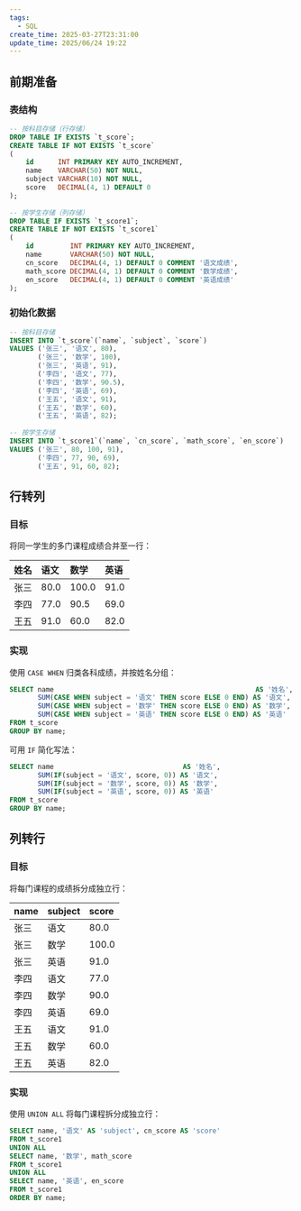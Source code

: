 ```yaml
---
tags:
  - SQL
create_time: 2025-03-27T23:31:00
update_time: 2025/06/24 19:22
---
```


## 前期准备

### 表结构

```sql file:CREATE_TABLE fold
-- 按科目存储（行存储）  
DROP TABLE IF EXISTS `t_score`;  
CREATE TABLE IF NOT EXISTS `t_score`  
(  
    id      INT PRIMARY KEY AUTO_INCREMENT,  
    name    VARCHAR(50) NOT NULL,  
    subject VARCHAR(10) NOT NULL,  
    score   DECIMAL(4, 1) DEFAULT 0  
);  
  
-- 按学生存储（列存储）  
DROP TABLE IF EXISTS `t_score1`;  
CREATE TABLE IF NOT EXISTS `t_score1`  
(  
    id         INT PRIMARY KEY AUTO_INCREMENT,  
    name       VARCHAR(50) NOT NULL,  
    cn_score   DECIMAL(4, 1) DEFAULT 0 COMMENT '语文成绩',  
    math_score DECIMAL(4, 1) DEFAULT 0 COMMENT '数学成绩',  
    en_score   DECIMAL(4, 1) DEFAULT 0 COMMENT '英语成绩'  
);
```

### 初始化数据

```sql file:LOAD_DATA fold
-- 按科目存储  
INSERT INTO `t_score`(`name`, `subject`, `score`)  
VALUES ('张三', '语文', 80),  
       ('张三', '数学', 100),  
       ('张三', '英语', 91),  
       ('李四', '语文', 77),  
       ('李四', '数学', 90.5),  
       ('李四', '英语', 69),  
       ('王五', '语文', 91),  
       ('王五', '数学', 60),  
       ('王五', '英语', 82);  
  
-- 按学生存储  
INSERT INTO `t_score1`(`name`, `cn_score`, `math_score`, `en_score`)  
VALUES ('张三', 80, 100, 91),  
       ('李四', 77, 90, 69),  
       ('王五', 91, 60, 82);
```

## 行转列

### 目标

将同一学生的多门课程成绩合并至一行：

| 姓名  | 语文   | 数学    | 英语   |
|:-- |:--- |:---- |:--- |
| 张三  | 80.0 | 100.0 | 91.0 |
| 李四  | 77.0 | 90.5  | 69.0 |
| 王五  | 91.0 | 60.0  | 82.0 |

### 实现

使用 `CASE WHEN` 归类各科成绩，并按姓名分组：

```sql hl:2-4
SELECT name                                                  AS '姓名',  
       SUM(CASE WHEN subject = '语文' THEN score ELSE 0 END) AS '语文',  
       SUM(CASE WHEN subject = '数学' THEN score ELSE 0 END) AS '数学',  
       SUM(CASE WHEN subject = '英语' THEN score ELSE 0 END) AS '英语'  
FROM t_score  
GROUP BY name;
```

可用 `IF` 简化写法：

```sql hl:2-4
SELECT name                                AS '姓名',  
       SUM(IF(subject = '语文', score, 0)) AS '语文',  
       SUM(IF(subject = '数学', score, 0)) AS '数学',  
       SUM(IF(subject = '英语', score, 0)) AS '英语'  
FROM t_score  
GROUP BY name;
```

## 列转行

### 目标

将每门课程的成绩拆分成独立行：

| name | subject | score |
|:--- |:--- |:--- |
| 张三 | 语文 | 80.0 |
| 张三 | 数学 | 100.0 |
| 张三 | 英语 | 91.0 |
| 李四 | 语文 | 77.0 |
| 李四 | 数学 | 90.0 |
| 李四 | 英语 | 69.0 |
| 王五 | 语文 | 91.0 |
| 王五 | 数学 | 60.0 |
| 王五 | 英语 | 82.0 |

### 实现

使用 `UNION ALL` 将每门课程拆分成独立行：

```sql
SELECT name, '语文' AS 'subject', cn_score AS 'score'  
FROM t_score1  
UNION ALL  
SELECT name, '数学', math_score  
FROM t_score1  
UNION ALL  
SELECT name, '英语', en_score  
FROM t_score1  
ORDER BY name;
```
